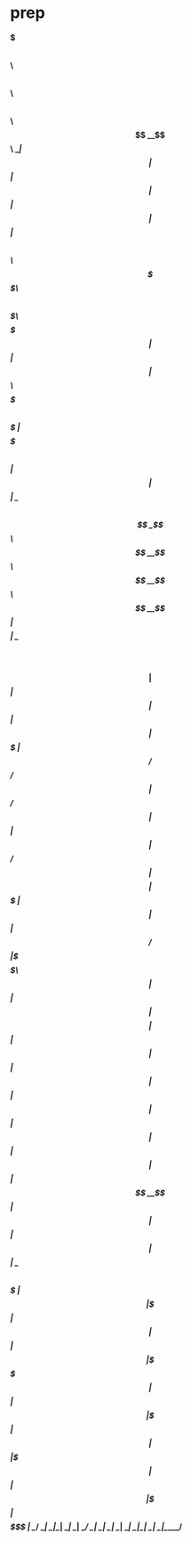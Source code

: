 # prep

**$$$$$$$\  $$\                                                   $$\       $$\   $$\                           $$\           
$$  __$$\ \__|                                                  $$ |      $$ |  $$ |                          $$ |          
$$ |  $$ |$$\  $$$$$$\  $$$$$$\$$$$\   $$$$$$\  $$$$$$$\   $$$$$$$ |      $$ |  $$ | $$$$$$\  $$$$$$$\   $$$$$$$ | $$$$$$$\ 
$$ |  $$ |$$ | \____$$\ $$  _$$  _$$\ $$  __$$\ $$  __$$\ $$  __$$ |      $$$$$$$$ | \____$$\ $$  __$$\ $$  __$$ |$$  _____|
$$ |  $$ |$$ | $$$$$$$ |$$ / $$ / $$ |$$ /  $$ |$$ |  $$ |$$ /  $$ |      $$  __$$ | $$$$$$$ |$$ |  $$ |$$ /  $$ |\$$$$$$\  
$$ |  $$ |$$ |$$  __$$ |$$ | $$ | $$ |$$ |  $$ |$$ |  $$ |$$ |  $$ |      $$ |  $$ |$$  __$$ |$$ |  $$ |$$ |  $$ | \____$$\ 
$$$$$$$  |$$ |\$$$$$$$ |$$ | $$ | $$ |\$$$$$$  |$$ |  $$ |\$$$$$$$ |      $$ |  $$ |\$$$$$$$ |$$ |  $$ |\$$$$$$$ |$$$$$$$  |
\_______/ \__| \_______|\__| \__| \__| \______/ \__|  \__| \_______|      \__|  \__| \_______|\__|  \__| \_______|\_______/** 
                                                                                                                            
                                                                                                                            
                                                                                                                            
